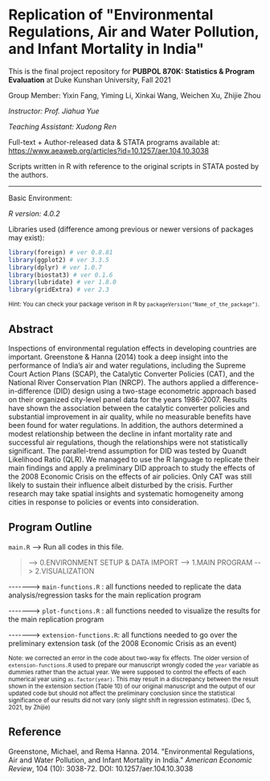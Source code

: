 # Replication of "Environmental Regulations, Air and Water Pollution, and Infant Mortality in India"

This is the final project repository for **PUBPOL 870K: Statistics & Program Evaluation** at Duke Kunshan University, Fall 2021

Group Member: Yixin Fang, Yiming Li, Xinkai Wang, Weichen Xu, Zhijie Zhou

*Instructor: Prof. Jiahua Yue*

*Teaching Assistant: Xudong Ren* 

Full-text + Author-released data & STATA programs available at: https://www.aeaweb.org/articles?id=10.1257/aer.104.10.3038

Scripts written in R with reference to the original scripts in STATA posted by the authors.

---

Basic Environment:

*R version: 4.0.2* 

Libraries used (difference among previous or newer versions of packages may exist):

``` R
library(foreign) # ver 0.8.81
library(ggplot2) # ver 3.3.5
library(dplyr) # ver 1.0.7
library(biostat3) # ver 0.1.6
library(lubridate) # ver 1.8.0
library(gridExtra) # ver 2.3
```

<small>Hint: You can check your package verison in R by `packageVersion("Name_of_the_package")`.</small>	

## Abstract

Inspections of environmental regulation effects in developing countries are important. Greenstone & Hanna (2014) took a deep insight into the performance of India’s air and water regulations, including the Supreme Court Action Plans (SCAP), the Catalytic Converter Policies (CAT), and the National River Conservation Plan (NRCP). The authors applied a difference-in-difference (DID) design using a two-stage econometric approach based on their organized city-level panel data for the years 1986-2007.  Results have shown the association between the catalytic converter policies and substantial improvement in air quality, while no measurable benefits have been found for water regulations. In addition, the authors determined a modest relationship between the decline in infant mortality rate and successful air regulations, though the relationships were not statistically significant. The parallel-trend assumption for DID was tested by Quandt Likelihood Ratio (QLR). We managed to use the R language to replicate their main findings and apply a preliminary DID approach to study the effects of the 2008 Economic Crisis on the effects of air policies. Only CAT was still likely to sustain their influence albeit disturbed by the crisis. Further research may take spatial insights and systematic homogeneity among cities in response to policies or events into consideration.

## Program Outline

`main.R` --> Run all codes in this file.

> --> 0.ENVIRONMENT SETUP & DATA IMPORT
> --> 1.MAIN PROGRAM
> --> 2.VISUALIZATION

-------> `main-functions.R` : all functions needed to replicate the data analysis/regression tasks for the main replication program

-------> `plot-functions.R` : all functions needed to visualize the results for the main replication program

-------> `extension-functions.R`: all functions needed to go over the preliminary extension task (of the 2008 Economic Crisis as an event)


<small> Note: we corrected an error in the code about two-way fix effects. The older version of `extension-functions.R` used to prepare our manuscript wrongly coded the `year` variable as dummies rather than the actual year. We were supposed to control the effects of each numerical year using `as.factor(year)`. This may result in a discrepancy between the result shown in the extension section (Table 10) of our original manuscript and the output of our updated code but should not affect the preliminary conclusion since the statistical significance of our results did not vary (only slight shift in regression estimates). (Dec 5, 2021, by Zhijie) </small>

## Reference
Greenstone, Michael, and Rema Hanna. 2014. "Environmental Regulations, Air and Water Pollution, and Infant Mortality in India." *American Economic Review*, 104 (10): 3038-72. DOI: 10.1257/aer.104.10.3038